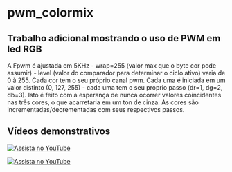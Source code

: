 # pwm_colormix

## Trabalho adicional mostrando o uso de PWM em led RGB

A Fpwm é ajustada em 5KHz - wrap=255 (valor max que o byte cor pode assumir) - level (valor do comparador para determinar o ciclo ativo) varia de 0 à 255.
Cada cor tem o seu próprio canal pwm. Cada uma é iniciada em um valor distinto (0, 127, 255) - cada uma tem o seu proprio passo (dr=1, dg=2, db=3). Isto é feito com a esperança de nunca ocorrer valores coincidentes nas três cores, o que acarretaria em um ton de cinza. As cores são incrementadas/decrementadas com seus respectivos passos.

## Vídeos demonstrativos


[![Assista no YouTube](https://img.youtube.com/vi/mN-BrQMJ8co/maxresdefault.jpg)](https://youtu.be/mN-BrQMJ8co)


[![Assista no YouTube](https://img.youtube.com/vi/AguHtH9S1hM/maxresdefault.jpg)](https://youtube.com/shorts/AguHtH9S1hM)

